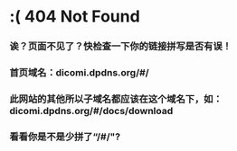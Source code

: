# :( 404 Not Found <!-- {docsify-ignore-all} -->
### 诶？页面不见了？快检查一下你的链接拼写是否有误！
### 首页域名：dicomi.dpdns.org/#/
### 此网站的其他所以子域名都应该在这个域名下，如：dicomi.dpdns.org/#/docs/download
### 看看你是不是少拼了“/#/"?
